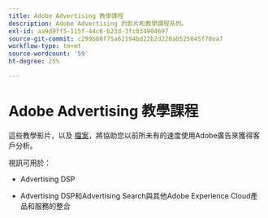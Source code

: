 ```yaml
---
title: Adobe Advertising 教學課程
description: Adobe Advertising 的影片和教學課程系列。
exl-id: aa9d9ff5-115f-44c6-b23d-3fc034904697
source-git-commit: c299b88f75a62194bd22b2d220ab525045f78ea7
workflow-type: tm+mt
source-wordcount: '59'
ht-degree: 25%

---
```


# Adobe Advertising 教學課程

這些教學影片，以及 [檔案](https://experienceleague.adobe.com/docs/advertising-cloud.html)，將協助您以前所未有的速度使用Adobe廣告來獲得客戶分析。

視訊可用於：

* Advertising DSP

* Advertising DSP和Advertising Search與其他Adobe Experience Cloud產品和服務的整合

<!--
See other -learn tutorials landing pages to get ideas for additional content
-->

